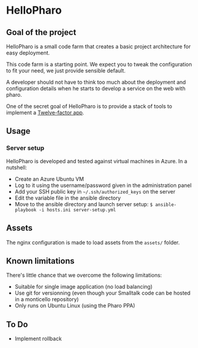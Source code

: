 # HelloPharo

## Goal of the project

HelloPharo is a small code farm that creates a basic project architecture
for easy deployment.

This code farm is a starting point. We expect you to tweak the configuration to
fit your need, we just provide sensible default.

A developer should not have to think too much about the deployment and configuration
details when he starts to develop a service on the web with pharo.

One of the secret goal of HelloPharo is to provide a stack of tools to implement a
[Twelve-factor app](http://12factor.net/).

## Usage

### Server setup

HelloPharo is developed and tested against virtual machines in Azure. In a nutshell:

* Create an Azure Ubuntu VM
* Log to it using the username/password given in the administration panel
* Add your SSH public key in `~/.ssh/authorized_keys` on the server
* Edit the variable file in the ansible directory
* Move to the ansible directory and launch server setup: `$ ansible-playbook -i hosts.ini server-setup.yml`

## Assets

The nginx configuration is made to load assets from the `assets/` folder.

## Known limitations

There's little chance that we overcome the following limitations:

- Suitable for single image application (no load balancing)
- Use git for versionning (even though your Smalltalk code can be hosted in
  a monticello repository)
- Only runs on Ubuntu Linux (using the Pharo PPA)

## To Do

- Implement rollback
